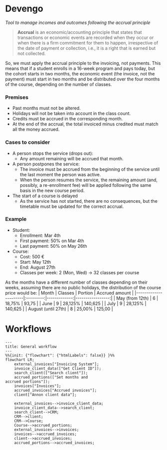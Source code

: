 Devengo
========================
_Tool to manage incomes and outcomes following the accrual principle_

> **Accrual** is an economic/accounting principle that states that transactions or economic events are recorded when they occur or when there is a firm commitment for them to happen, irrespective of the date of payment or collection, i.e., it is a right that is earned but not collected.

So, we must apply the accrual principle to the invoicing, not payments. This means that if a student enrolls in a 16-week program and pays today, but the cohort starts in two months, the economic event (the invoice, not the payment) must start in two months and be distributed over the four months of the course, depending on the number of classes.

### Premises
- Past months must not be altered.
- Holidays will not be taken into account in the class count.
- Credits must be accrued in the corresponding month.
- At the end of the accrual, the total invoiced minus credited must match all the money accrued.

### Cases to consider
- A person stops the service (drops out):
  - Any amount remaining will be accrued that month.
- A person postpones the service:
  - The invoice must be accrued from the beginning of the service until the last moment the person was active.
  - When the person resumes the service, the remaining amount (and, possibly, a re-enrollment fee) will be applied following the same basis in the new course period.
- The start of a course is delayed
  - As the service has not started, there are no consequences, but the timetable must be updated for the correct accrual. 
 
### Example
- Student:
  - Enrollment: Mar 4th
  - First payment: 50% on Mar 4th
  - Last payment: 50% on May 26th
- Course:
  - Cost: 500 €
  - Start: May 12th
  - End: August 27th
  - Classes per week: 2 (Mon, Wed) -> 32 classes per course

As the months have a different number of classes depending on their weeks, assuming there are no public holidays, the distribution of the course price would be:
|  Month               |  Classes  |   Portion    |  Accrued amount  |
|----------------------|:---------:|-------------:|-----------------:|
|  May (from 12th)     |     6     |    18,75%    |      93,75       |
|  June                |     9     |    28,125%   |     140,625      |
|  July                |     9     |    28,125%   |     140,625      |
|  August (until 27th) |     8     |    25,00%    |     125,00       |


Workflows
========================
```mermaid
---
title: General workflow
---
%%{init: {"flowchart": {"htmlLabels": false}} }%%
flowchart LR;
    external_invoices["Invoicing System"];
    invoice_client_data(["Get Client ID"]);
    search_client(["Search client"]);
    accrued_portions(["Set months and
accrued portions"]);
    invoices["Invoices"];
    accrued_invoices["Accrued invoices"];
    client["Annon client data"];

    external_invoices-->invoice_client_data;
    invoice_client_data-->search_client;
    search_client-->CRM;
    CRM-->client;
    CRM-->Course;
    Course-->accrued_portions;
    external_invoices-->invoices;
    invoices-->accrued_invoices;
    client-->accrued_invoices;
    accrued_portions-->accrued_invoices;
```

